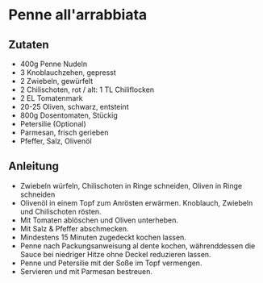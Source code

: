 # Penne all'arrabbiata
## Zutaten
+ 400g Penne Nudeln
+ 3 Knoblauchzehen, gepresst
+ 2 Zwiebeln, gewürfelt
+ 2 Chilischoten, rot / alt: 1 TL Chiliflocken
+ 2 EL Tomatenmark
+ 20-25 Oliven, schwarz, entsteint
+ 800g Dosentomaten, Stückig
+ Petersilie (Optional)
+ Parmesan, frisch gerieben
+ Pfeffer, Salz, Olivenöl

## Anleitung
+ Zwiebeln würfeln, Chilischoten in Ringe schneiden, Oliven in Ringe schneiden
+ Olivenöl in einem Topf zum Anrösten erwärmen. Knoblauch, Zwiebeln und Chilischoten rösten.
+ Mit Tomaten ablöschen und Oliven unterheben.
+ Mit Salz & Pfeffer abschmecken.
+ Mindestens 15 Minuten zugedeckt kochen lassen.
+ Penne nach Packungsanweisung al dente kochen, währenddessen die Sauce bei niedriger Hitze ohne Deckel reduzieren lassen.
+ Penne und Petersilie mit der Soße im Topf vermengen.
+ Servieren und mit Parmesan bestreuen.
